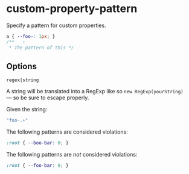 # custom-property-pattern

Specify a pattern for custom properties.

```css
a { --foo-: 1px; }
/**   ↑
 * The pattern of this */
```

## Options

`regex|string`

A string will be translated into a RegExp like so `new RegExp(yourString)` — so be sure to escape properly.

Given the string:

```js
"foo-.+"
```

The following patterns are considered violations:

```css
:root { --boo-bar: 0; }
```

The following patterns are *not* considered violations:

```css
:root { --foo-bar: 0; }
```
